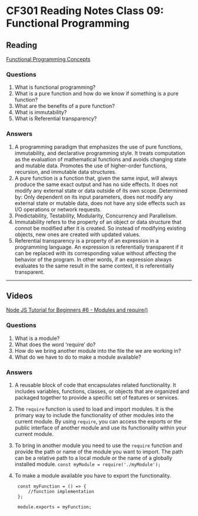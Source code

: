 # CF301 Reading Notes Class 09: Functional Programming

## Reading

[Functional Programming Concepts](https://medium.com/the-renaissance-developer/concepts-of-functional-programming-in-javascript-6bc84220d2aa)

### Questions

1. What is functional programming?
2. What is a pure function and how do we know if something is a pure function?
3. What are the benefits of a pure function?
4. What is immutability?
5. What is Referential transparency?

### Answers

1. A programming paradigm that emphasizes the use of pure functions, immutability, and declarative programming style. It treats computation as the evaluation of mathematical functions and avoids changing state and mutable data. Promotes the use of higher-order functions, recursion, and immutable data structures.
2. A pure function is a function that, given the same input, will always produce the same exact output and has no side effects. It does not modify any external state or data outside of its own scope. Determined by: Only dependent on its input parameters, does not modify any external state or mutable data, does not have any side effects such as I/O operations or network requests.
3. Predictability, Testability, Modularity, Concurrency and Parallelism.
4. Immutability refers to the property of an object or data structure that connot be modified after it is created. So instead of modifying existing objects, new ones are created with updated values.
5. Referential transparency is a property of an expression in a programming language. An expression is referentially transparent if it can be replaced with its corresponding value without affecting the behavior of the program. In other words, if an expression always evaluates to the same result in the same context, it is referentially transparent.

___

## Videos

[Node JS Tutorial for Beginners #6 - Modules and require()](https://www.youtube.com/watch?v=xHLd36QoS4k)

### Questions

1. What is a module?
2. What does the word ‘require’ do?
3. How do we bring another module into the file the we are working in?
4. What do we have to do to make a module available?

### Answers

1. A reusable block of code that encapsulates related functionality. It includes variables, functions, classes, or objects that are organized and packaged together to provide a specific set of features or services. 
2. The `require` function is used to load and import modules. It is the primary way to include the functionality of other modules into the current module. By using `require`, you can access the exports or the public interface of another module and use its functionality within your current module.
3. To bring in another module you need to use the `require` function and provide the path or name of the module you want to import. The path can be a relative path to a local module or the name of a globally installed module. `const myModule = require('./myModule');`
4. To make a module available you have to export the functionality. 

        const myFunction = () => {
            //function implementation
        };

        module.exports = myFunction;
